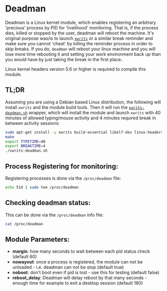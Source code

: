 # Deadman

Deadman is a Linux kernel module, which enables registering an arbitrary 'precious' process by PID for 'livelihood' monitoring. That is, if the process dies, killed or stopped by the user, deadman will reboot the machine. It's original purpose was/is to launch [`xwrits`](https://www.lcdf.org/xwrits/) or a similar break reminder and make sure you cannot 'cheat' by killing the reminder process in order to skip breaks. If you do, `deadman` will reboot your linux machine and you will lose more time rebooting it and setting your work environment back up than you would have by just taking the break in the first place..

Linux kernel headers version 5.6 or higher is required to compile this module.

## TL;DR
Assuming you are using a Debian based Linux distribution, the following will install `xwrits` and the module build tools. Then it will run the [`xwrits-deadman.sh`](./xwrits-deadman.sh) wrapper, which will install the module and launch `xwrits` with 40 minutes of allowed typing/mouse activity and 4 minutes required break in between activity sessions:

```bash
sudo apt-get install -y xwrits build-essential libelf-dev linux-headers-`uname -r`
make
export TYPETIME=40
export BREAKTIME=4
./xwrits-deadman.sh
```

## Process Registering for monitoring:

Registering processes is done via the `/proc/deadman` file:

```bash
echo 514 | sudo tee /proc/deadman
```

## Checking deadman status:

This can be done via the `/proc/deadman` info file:

```bash
cat /proc/deadman
```

## Module Parameters:

- **margin**: how many seconds to wait between each pid status check (default 60)
- **nowayout**: once a process is registered, the module can not be unloaded - i.e. deadman can not be stop (default true) 
- **noboot**: don't boot even if pid is lost - use this for testing (default false)
- **reboot_delay**: Deadman will delay reboot by that many seconds - enough time for example to exit a desktop session (default 180)

